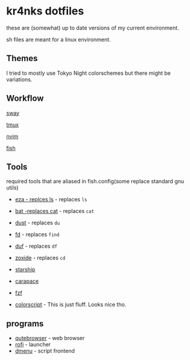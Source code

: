 # kr4nks dotfiles

these are (somewhat) up to date versions of my current environment.

sh files are meant for a linux environment.


## Themes
I tried to mostly use Tokyo Night colorschemes but there might be variations.
## Workflow
[sway](https://github.com/swaywm/sway)

[tmux](https://github.com/tmux/tmux)

[nvim](https://github.com/neovim/neovim)

[fish](https://github.com/fish-shell/fish-shell)


## Tools
required tools that are aliased in fish.config(some replace standard gnu utils)

* [eza - replces ls](https://github.com/eza-community/eza) - replaces `ls`
* [bat -replaces cat](https://github.com/sharkdp/bat/) - replaces `cat`
* [dust](https://github.com/bootandy/dust) - replaces `du`
* [fd](https://github.com/sharkdp/fd) - replaces `find`
* [duf](https://github.com/muesli/duf) - replaces `df`
* [zoxide](https://github.com/ajeetdsouza/zoxide) - replaces `cd`
* [starship](https://github.com/starship/starship)

* [carapace](https://github.com/carapace-sh/carapace?tab=readme-ov-file)
* [fzf](https://github.com/junegunn/fzf)
* [colorscript](https://gitlab.com/dwt1/shell-color-scripts) - This is just fluff. Looks nice tho.
## programs
* [qutebrowser](https://github.com/qutebrowser/qutebrowser) - web browser
* [rofi](https://github.com/davatorium/rofi) - launcher
* [dmenu](https://github.com/stilvoid/dmenu) - script frontend
 
